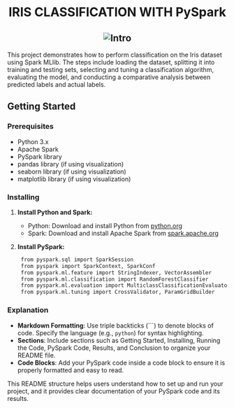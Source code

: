 # <div align="center">IRIS CLASSIFICATION WITH PySpark</div>
## <div align="center">![Intro](images/iris2.png)

This project demonstrates how to perform classification on the Iris dataset using Spark MLlib. The steps include loading the dataset, splitting it into training and testing sets, selecting and tuning a classification algorithm, evaluating the model, and conducting a comparative analysis between predicted labels and actual labels.

## Getting Started

### Prerequisites
- Python 3.x
- Apache Spark
- PySpark library
- pandas library (if using visualization)
- seaborn library (if using visualization)
- matplotlib library (if using visualization)

### Installing

1. **Install Python and Spark:**

   - Python: Download and install Python from [python.org](https://www.python.org/downloads/)
   - Spark: Download and install Apache Spark from [spark.apache.org](https://spark.apache.org/downloads.html)

2. **Install PySpark:**

   ```sh
    from pyspark.sql import SparkSession
    from pyspark import SparkContext, SparkConf
    from pyspark.ml.feature import StringIndexer, VectorAssembler
    from pyspark.ml.classification import RandomForestClassifier
    from pyspark.ml.evaluation import MulticlassClassificationEvaluator
    from pyspark.ml.tuning import CrossValidator, ParamGridBuilder
   ```

### Explanation

- **Markdown Formatting**: Use triple backticks (\`\`\`) to denote blocks of code. Specify the language (e.g., `python`) for syntax highlighting.
- **Sections**: Include sections such as Getting Started, Installing, Running the Code, PySpark Code, Results, and Conclusion to organize your README file.
- **Code Blocks**: Add your PySpark code inside a code block to ensure it is properly formatted and easy to read.

This README structure helps users understand how to set up and run your project, and it provides clear documentation of your PySpark code and its results.
